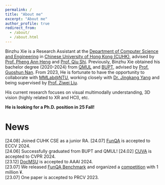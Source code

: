 ```yaml
---
permalink: /
title: "About me"
excerpt: "About me"
author_profile: true
redirect_from: 
  - /about/
  - /about.html
---
```


Binzhu Xie is a Research Assistant at the [Department of Computer Science and Engineering](https://www.cse.cuhk.edu.hk/) in [Chinese University of Hong Kong (CUHK)](https://www.cuhk.edu.hk/chinese/index.html), advised by [Prof. Pheng Ann Heng](https://www.cse.cuhk.edu.hk/~pheng/) and [Prof. Qiu Shi](https://shiqiu0419.github.io/). Previously, Binzhu Xie obtained his bachelor degree (2020-2024) from [QMUL](https://www.qmul.ac.uk/) and [BUPT](https://www.bupt.edu.cn/), advised by [Prof. Guoshun Nan](https://scholar.google.com/citations?user=uSykWkMAAAAJ&hl=en). From 2023, He is fortunate to have the opportunity to collaborate with [MMLab@NTU](https://www.mmlab-ntu.com/index.html), working closely with [Dr. Jingkang Yang](https://jingkang50.github.io/) and being supervised by [Prof. Ziwei Liu](https://liuziwei7.github.io/).

His current research focuses on visual multimodally understanding, 3D vision (highly related to XR and HCI), etc. 

**He is looking for a Ph.D. position in 25 Fall!**

News
======
[24.08] Joined CUHK CSE as a junior RA.
[24.07] [FunQA](https://funqa-benchmark.github.io/) is accepted to ECCV 2024.  
[24.06] Successfully graduated from BUPT and QMUL!
[24.02] [CUVA](https://github.com/fesvhtr/CUVA) is accepted to CVPR 2024.  
[23.12] [DocMSU](https://github.com/fesvhtr/DocMSU) is accepted to AAAI 2024.  
[23.07] We released [FunQA Benchmark](https://funqa-benchmark.github.io/) and organized a [competition](https://iacc.pazhoulab-huangpu.com/contestdetail?id=64af50154a0ed647faca623a&award=1,000,000) with 1 million ¥.  
[23.07] One paper is accepted to PRCV 2023.

